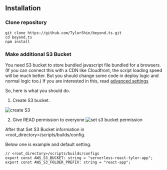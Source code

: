 ## Installation

### Clone repository
```
git clone https://github.com/TylorShin/beyond.ts.git
cd beyond.ts
npm install
```

### Make additional S3 Bucket
You need S3 bucket to store bundled javascript file bundled for a browsers.
(If you can connect this with a CDN like Cloudfront, the script loading speed will be much better. But you should change some code in deploy logic and normal logic too.)
If you are interested in this, read [advanced settings](/docs/advancedsettings)


So, here is what you should do.
1. Create S3 bucket.

![create S3](https://s3.amazonaws.com/serverless-react-tylor-app-assets/Screenshot+from+2017-03-15+20-04-18.png)

2. Give READ permission to everyone
![set s3 bucket permission](https://s3.amazonaws.com/serverless-react-tylor-app-assets/Screenshot+from+2017-03-15+20-06-49.png)

After that Set S3 Bucket information in <root_directory>/scripts/builds/config.

Below one is example and default setting.

```
// <root_directory>/scripts/builds/configs
export const AWS_S3_BUCKET: string = "serverless-react-tylor-app";
export const AWS_S3_FOLDER_PREFIX: string = "react-app";
```

